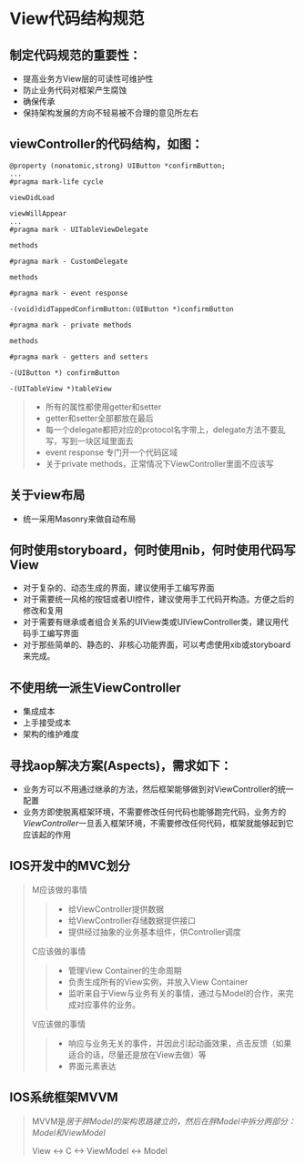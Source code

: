 # View代码结构规范
## 制定代码规范的重要性：
- 提高业务方View层的可读性可维护性
- 防止业务代码对框架产生腐蚀
- 确保传承
- 保持架构发展的方向不轻易被不合理的意见所左右
## viewController的代码结构，如图：
```objc
@property (nonatomic,strong) UIButton *confirmButton;
...
#pragma mark-life cycle

viewDidLoad

viewWillAppear
...
#pragma mark - UITableViewDelegate

methods

#pragma mark - CustomDelegate

methods

#pragma mark - event response

-(void)didTappedConfirmButton:(UIButton *)confirmButton

#pragma mark - private methods

methods

#pragma mark - getters and setters

-(UIButton *) confirmButton

-(UITableView *)tableView
```


> - 所有的属性都使用getter和setter
> - getter和setter全部都放在最后
> - 每一个delegate都把对应的protocol名字带上，delegate方法不要乱写，写到一块区域里面去
> - event response 专门开一个代码区域
> - 关于private methods，正常情况下ViewController里面不应该写

## 关于view布局
- 统一采用Masonry来做自动布局
## 何时使用storyboard，何时使用nib，何时使用代码写View
- 对于复杂的、动态生成的界面，建议使用手工编写界面
- 对于需要统一风格的按钮或者UI控件，建议使用手工代码开构造。方便之后的修改和复用
- 对于需要有继承或者组合关系的UIView类或UIViewController类，建议用代码手工编写界面
- 对于那些简单的、静态的、非核心功能界面，可以考虑使用xib或storyboard来完成。
## 不使用统一派生ViewController
- 集成成本
- 上手接受成本
- 架构的维护难度
## 寻找aop解决方案(Aspects)，需求如下：
- 业务方可以不用通过继承的方法，然后框架能够做到对ViewController的统一配置
- 业务方即使脱离框架环境，不需要修改任何代码也能够跑完代码，业务方的*ViewController*一旦丢入框架环境，不需要修改任何代码，框架就能够起到它应该起的作用
## IOS开发中的MVC划分
> M应该做的事情
>> - 给ViewController提供数据
>> - 给ViewController存储数据提供接口
>> - 提供经过抽象的业务基本组件，供Controller调度
> 
> C应该做的事情
>> - 管理View Container的生命周期
>> - 负责生成所有的View实例，并放入View Container
>> - 监听来自于View与业务有关的事情，通过与Model的合作，来完成对应事件的业务。
>
> V应该做的事情
>> - 响应与业务无关的事件，并因此引起动画效果，点击反馈（如果适合的话，尽量还是放在View去做）等
>> - 界面元素表达
## IOS系统框架MVVM
> MVVM是*居于胖Model的架构思路建立的，然后在胖Model中拆分两部分：Model和ViewModel* 
>
> View <-> C <-> ViewModel <-> Model
